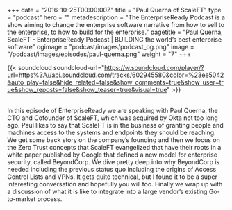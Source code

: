 +++
date = "2016-10-25T00:00:00Z"
title = "Paul Querna of ScaleFT"
type = "podcast"
hero = ""
metadescription = "The EnterpriseReady Podcast is a show aiming to change the enterprise software narrative from how to sell to the enterprise, to how to build for the enterprise."
pagetitle = "Paul Querna, ScaleFT - EnterpriseReady Podcast | BUILDING the world’s best enterprise software"
ogimage = "podcast/images/podcast_og.png"
image = "/podcast/images/episodes/paul-querna.png"
weight = "7"
+++

{{< soundcloud soundcloud-url="https://w.soundcloud.com/player/?url=https%3A//api.soundcloud.com/tracks/602945580&color=%23ee5042&auto_play=false&hide_related=false&show_comments=true&show_user=true&show_reposts=false&show_teaser=true&visual=true" >}}

\
In this episode of EnterpriseReady we are speaking with Paul Querna, the CTO and Cofounder of ScaleFT, which was acquired by Okta not too long ago. Paul likes to say that ScaleFT is in the business of granting people and machines access to the systems and endpoints they should be reaching. We get some back story on the company’s founding and then we focus on the Zero Trust concepts that ScaleFT evangelized that have their roots in a white paper published by Google that defined a new model for enterprise security, called BeyondCorp. We dive pretty deep into why BeyondCorp is needed including the previous status quo including the origins of Access Control Lists and VPNs. It gets quite technical, but I found it to be a super interesting conversation and hopefully you will too. Finally we wrap up with a discussion of what it is like to integrate into a large vendor’s existing Go-to-market process.

